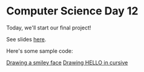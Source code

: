 # Computer Science Day 12

<link href="index.css" rel="stylesheet">

Today, we'll start our final project!

See slides [here](../presentation-pdfs/day12.pdf).

Here's some sample code:

[Drawing a smiley face](../code_snippets/turtle-smiley.html)
[Drawing HELLO in cursive](../code_snippets/turtle-hello.html)



